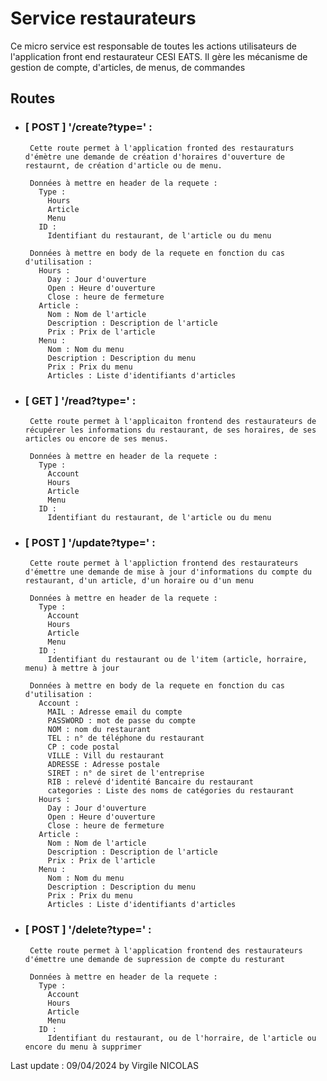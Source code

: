 # Service restaurateurs

Ce micro service est responsable de toutes les actions utilisateurs de l'application front end restaurateur CESI EATS.
Il gère les mécanisme de gestion de compte, d'articles, de menus, de commandes

## Routes
 - ### [ POST ] '/create?type=' :
        Cette route permet à l'application fronted des restauraturs d'émètre une demande de création d'horaires d'ouverture de restaurnt, de création d'article ou de menu.

        Données à mettre en header de la requete :
          Type :
            Hours
            Article
            Menu
          ID :
            Identifiant du restaurant, de l'article ou du menu
        
        Données à mettre en body de la requete en fonction du cas d'utilisation :
          Hours :
            Day : Jour d'ouverture
            Open : Heure d'ouverture
            Close : heure de fermeture
          Article :
            Nom : Nom de l'article
            Description : Description de l'article
            Prix : Prix de l'article
          Menu :
            Nom : Nom du menu
            Description : Description du menu
            Prix : Prix du menu
            Articles : Liste d'identifiants d'articles

 - ### [ GET ] '/read?type=' :  
        Cette route permet à l'applicaiton frontend des restaurateurs de récupérer les informations du restaurant, de ses horaires, de ses articles ou encore de ses menus.

        Données à mettre en header de la requete :
          Type :
            Account
            Hours
            Article
            Menu
          ID :
            Identifiant du restaurant, de l'article ou du menu

 - ### [ POST ] '/update?type=' :
        Cette route permet à l'appliction frontend des restaurateurs d'émettre une demande de mise à jour d'informations du compte du restaurant, d'un article, d'un horaire ou d'un menu

        Données à mettre en header de la requete :
          Type :
            Account
            Hours
            Article
            Menu
          ID :
            Identifiant du restaurant ou de l'item (article, horraire, menu) à mettre à jour
        
        Données à mettre en body de la requete en fonction du cas d'utilisation :
          Account :
            MAIL : Adresse email du compte
            PASSWORD : mot de passe du compte
            NOM : nom du restaurant
            TEL : n° de téléphone du restaurant
            CP : code postal
            VILLE : Vill du restaurant
            ADRESSE : Adresse postale
            SIRET : n° de siret de l'entreprise
            RIB : relevé d'identité Bancaire du restaurant
            categories : Liste des noms de catégories du restaurant
          Hours :
            Day : Jour d'ouverture
            Open : Heure d'ouverture
            Close : heure de fermeture
          Article :
            Nom : Nom de l'article
            Description : Description de l'article
            Prix : Prix de l'article
          Menu :
            Nom : Nom du menu
            Description : Description du menu
            Prix : Prix du menu
            Articles : Liste d'identifiants d'articles

 - ### [ POST ] '/delete?type=' :
        Cette route permet à l'application frontend des restaurateurs d'émettre une demande de supression de compte du resturant

        Données à mettre en header de la requete :
          Type :
            Account
            Hours
            Article
            Menu
          ID : 
            Identifiant du restaurant, ou de l'horraire, de l'article ou encore du menu à supprimer


Last update : 09/04/2024 by Virgile NICOLAS
